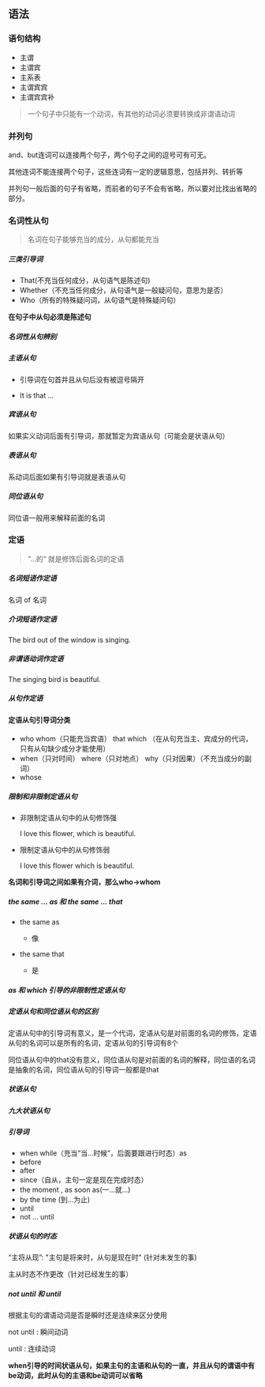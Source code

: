 ## 语法

### 语句结构

* 主谓
* 主谓宾
* 主系表
* 主谓宾宾
* 主谓宾宾补



> 一个句子中只能有一个动词，有其他的动词必须要转换成非谓语动词



### 并列句

and、but连词可以连接两个句子，两个句子之间的逗号可有可无。

其他连词不能连接两个句子，这些连词有一定的逻辑意思，包括并列、转折等

并列句一般后面的句子有省略，而前者的句子不会有省略，所以要对比找出省略的部分。

### 名词性从句

> 名词在句子能够充当的成分，从句都能充当

##### 三类引导词

* That(不充当任何成分，从句语气是陈述句)
* Whether（不充当任何成分，从句语气是一般疑问句，意思为是否）
* Who（所有的特殊疑问词，从句语气是特殊疑问句）



**在句子中从句必须是陈述句**



##### 名词性从句辨别

##### 主语从句

* 引导词在句首并且从句后没有被逗号隔开

* It is that ...

##### 宾语从句

如果实义动词后面有引导词，那就暂定为宾语从句（可能会是状语从句）

##### 表语从句

系动词后面如果有引导词就是表语从句

##### 同位语从句

同位语一般用来解释前面的名词



### 定语

>  ”...的“ 就是修饰后面名词的定语



##### 名词短语作定语

名词 of 名词

##### 介词短语作定语

The bird out of the window is singing.

##### 非谓语动词作定语

The singing bird is beautiful.

##### 从句作定语



#### 定语从句引导词分类

* who whom（只能充当宾语） that which （在从句充当主、宾成分的代词，只有从句缺少成分才能使用）
* when（只对时间） where（只对地点） why（只对因果）（不充当成分的副词）
* whose



##### 限制和非限制定语从句

* 非限制定语从句中的从句修饰强

  I love this flower, which is beautiful.

* 限制定语从句中的从句修饰弱

  I love this flower which is beautiful.



**名词和引导词之间如果有介词，那么who->whom**

 

##### the same ... as 和 the same ... that

* the same as 
  * 像

* the same that
  * 是



##### as 和 which 引导的非限制性定语从句



##### 定语从句和同位语从句的区别

定语从句中的引导词有意义，是一个代词，定语从句是对前面的名词的修饰，定语从句的名词可以是所有的名词，定语从句的引导词有8个

同位语从句中的that没有意义，同位语从句是对前面的名词的解释，同位语的名词是抽象的名词，同位语从句的引导词一般都是that



##### 状语从句

##### 九大状语从句



##### 引导词

* when while（充当“当...时候”，后面要跟进行时态）as
* before
* after
* since（自从，主句一定是现在完成时态）
* the moment , as soon as(一...就...)
* by the time (到...为止)
* until
* not ... until

##### 状语从句的时态

“主将从现”: "主句是将来时，从句是现在时" (针对未发生的事)

主从时态不作更改（针对已经发生的事）



##### not until 和 until

根据主句的谓语动词是否是瞬时还是连续来区分使用

not until : 瞬间动词

until : 连续动词



**when引导的时间状语从句，如果主句的主语和从句的一直，并且从句的谓语中有be动词，此时从句的主语和be动词可以省略**





##### 

